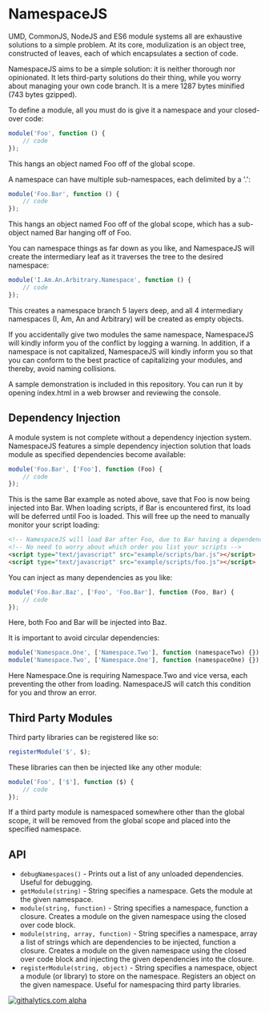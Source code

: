 NamespaceJS
===========

UMD, CommonJS, NodeJS and ES6 module systems all are exhaustive solutions to a simple problem. At its core, modulization is an object tree, constructed of leaves, each of which encapsulates a section of code.

NamespaceJS aims to be a simple solution: it is neither thorough nor opinionated. It lets third-party solutions do their thing, while you worry about managing your own code branch. It is a mere 1287 bytes minified (743 bytes gzipped).

To define a module, all you must do is give it a namespace and your closed-over code:

```javascript
module('Foo', function () {
    // code
});
```

This hangs an object named Foo off of the global scope.

A namespace can have multiple sub-namespaces, each delimited by a '.':

```javascript
module('Foo.Bar', function () {
    // code
});
```

This hangs an object named Foo off of the global scope, which has a sub-object named Bar hanging off of Foo.

You can namespace things as far down as you like, and NamespaceJS will create the intermediary leaf as it traverses the tree to the desired namespace:

```javascript
module('I.Am.An.Arbitrary.Namespace', function () {
    // code 
});
```

This creates a namespace branch 5 layers deep, and all 4 intermediary namespaces (I, Am, An and Arbitrary) will be created as empty objects.

If you accidentally give two modules the same namespace, NamespaceJS will kindly inform you of the conflict by logging a warning. In addition, if a namespace is not capitalized, NamespaceJS will kindly inform you so that you can conform to the best practice of capitalizing your modules, and thereby, avoid naming collisions.

A sample demonstration is included in this repository. You can run it by opening index.html in a web browser and reviewing the console.

## Dependency Injection

A module system is not complete without a dependency injection system. NamespaceJS features a simple dependency injection solution that loads module as specified dependencies become available:

```javascript
module('Foo.Bar', ['Foo'], function (Foo) {
    // code
});
```

This is the same Bar example as noted above, save that Foo is now being injected into Bar. When loading scripts, if Bar is encountered first, its load will be deferred until Foo is loaded. This will free up the need to manually monitor your script loading:

```html
<!-- NamespaceJS will load Bar after Foo, due to Bar having a dependency on Foo -->
<!-- No need to worry about which order you list your scripts -->
<script type="text/javascript" src="example/scripts/bar.js"></script>
<script type="text/javascript" src="example/scripts/foo.js"></script>
```

You can inject as many dependencies as you like:

```javascript
module('Foo.Bar.Baz', ['Foo', 'Foo.Bar'], function (Foo, Bar) {
    // code
});
```

Here, both Foo and Bar will be injected into Baz.

It is important to avoid circular dependencies:

```javascript
module('Namespace.One', ['Namespace.Two'], function (namespaceTwo) {});
module('Namespace.Two', ['Namespace.One'], function (namespaceOne) {});
```

Here Namespace.One is requiring Namespace.Two and vice versa, each preventing the other from loading. NamespaceJS will catch this condition for you and throw an error.

## Third Party Modules

Third party libraries can be registered like so:

```javascript
registerModule('$', $);
```

These libraries can then be injected like any other module:

```javascript
module('Foo', ['$'], function ($) {
    // code
});
```

If a third party module is namespaced somewhere other than the global scope, it will be removed from the global scope and placed into the specified namespace.

## API

* `debugNamespaces()` - Prints out a list of any unloaded dependencies. Useful for debugging.
* `getModule(string)` - String specifies a namespace. Gets the module at the given namespace.
* `module(string, function)` - String specifies a namespace, function a closure. Creates a module on the given namespace using the closed over code block.
* `module(string, array, function)` - String specifies a namespace, array a list of strings which are dependencies to be injected, function a closure. Creates a module on the given namespace using the closed over code block and injecting the given dependencies into the closure.
* `registerModule(string, object)` - String specifies a namespace, object a module (or library) to store on the namespace. Registers an object on the given namespace. Useful for namespacing third party libraries.

[![githalytics.com alpha](https://cruel-carlota.pagodabox.com/20e24f332601aac16a37554432cdad67 "githalytics.com")](http://githalytics.com/quidmonkey/namespacejs)

